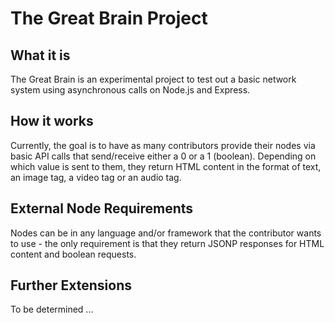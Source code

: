 # The Great Brain Project

## What it is
 
The Great Brain is an experimental project to test out a basic network system using asynchronous calls on Node.js and Express.

## How it works

Currently, the goal is to have as many contributors provide their nodes via basic API calls that send/receive either a 0 or a 1 (boolean). Depending on which value is sent to them, they return HTML content in the format of text, an image tag, a video tag or an audio tag.

## External Node Requirements

Nodes can be in any language and/or framework that the contributor wants to use - the only requirement is that they return JSONP responses for HTML content and boolean requests.

## Further Extensions

To be determined ...